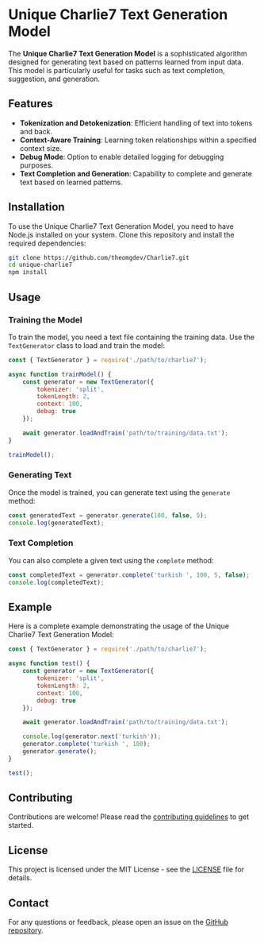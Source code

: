 # Unique Charlie7 Text Generation Model

The **Unique Charlie7 Text Generation Model** is a sophisticated algorithm designed for generating text based on patterns learned from input data. This model is particularly useful for tasks such as text completion, suggestion, and generation.

## Features

- **Tokenization and Detokenization**: Efficient handling of text into tokens and back.
- **Context-Aware Training**: Learning token relationships within a specified context size.
- **Debug Mode**: Option to enable detailed logging for debugging purposes.
- **Text Completion and Generation**: Capability to complete and generate text based on learned patterns.

## Installation

To use the Unique Charlie7 Text Generation Model, you need to have Node.js installed on your system. Clone this repository and install the required dependencies:

```bash
git clone https://github.com/theomgdev/Charlie7.git
cd unique-charlie7
npm install
```

## Usage

### Training the Model

To train the model, you need a text file containing the training data. Use the `TextGenerator` class to load and train the model:

```javascript
const { TextGenerator } = require('./path/to/charlie7');

async function trainModel() {
    const generator = new TextGenerator({
        tokenizer: 'split',
        tokenLength: 2,
        context: 100,
        debug: true
    });

    await generator.loadAndTrain('path/to/training/data.txt');
}

trainModel();
```

### Generating Text

Once the model is trained, you can generate text using the `generate` method:

```javascript
const generatedText = generator.generate(100, false, 5);
console.log(generatedText);
```

### Text Completion

You can also complete a given text using the `complete` method:

```javascript
const completedText = generator.complete('turkish ', 100, 5, false);
console.log(completedText);
```

## Example

Here is a complete example demonstrating the usage of the Unique Charlie7 Text Generation Model:

```javascript
const { TextGenerator } = require('./path/to/charlie7');

async function test() {
    const generator = new TextGenerator({
        tokenizer: 'split',
        tokenLength: 2,
        context: 100,
        debug: true
    });

    await generator.loadAndTrain('path/to/training/data.txt');

    console.log(generator.next('turkish'));
    generator.complete('turkish ', 100);
    generator.generate();
}

test();
```

## Contributing

Contributions are welcome! Please read the [contributing guidelines](CONTRIBUTING.md) to get started.

## License

This project is licensed under the MIT License - see the [LICENSE](LICENSE) file for details.

## Contact

For any questions or feedback, please open an issue on the [GitHub repository](https://github.com/theomgdev/Charlie7/issues).